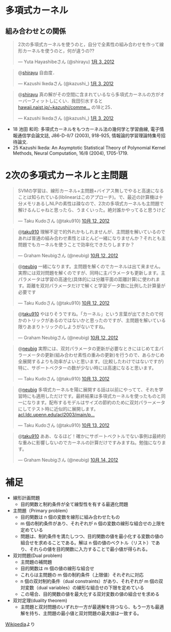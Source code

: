 
# 多項式カーネル

## 組み合わせとの関係

<blockquote class="twitter-tweet" lang="ja"><p>2次の多項式カーネルを使うのと，自分で全素性の組み合わせを作って線形カーネルを使うのと，何が違うの??</p>&mdash; Yuta Hayashibeさん (@shirayu) <a href="https://twitter.com/shirayu/status/154113982020583426" data-datetime="2012-01-03T08:16:51+00:00">1月 3, 2012</a></blockquote>

<blockquote class="twitter-tweet" data-in-reply-to="154113982020583426" lang="ja"><p>@<a href="https://twitter.com/shirayu">shirayu</a> 自由度．</p>&mdash; Kazushi Ikedaさん (@kazushi_) <a href="https://twitter.com/kazushi_/status/154119293515206656" data-datetime="2012-01-03T08:37:57+00:00">1月 3, 2012</a></blockquote>

<blockquote class="twitter-tweet" data-in-reply-to="154121374821126144" lang="ja"><p>@<a href="https://twitter.com/shirayu">shirayu</a> 真の解がその空間に含まれているなら多項式カーネルの方がオーバーフィットしにくい．我田引水すると<a href="http://t.co/sWTRdPcj" title="http://hawaii.naist.jp/~kazushi/comments.htm">hawaii.naist.jp/~kazushi/comme…</a> の18と25．</p>&mdash; Kazushi Ikedaさん (@kazushi_) <a href="https://twitter.com/kazushi_/status/154123534694756352" data-datetime="2012-01-03T08:54:48+00:00">1月 3, 2012</a></blockquote>

- 18 池田 和司: 多項式カーネルをもつカーネル法の幾何学と学習曲線, 電子情報通信学会論文誌, J86-D-II/7 (2003), 918-925, 情報論的学習理論特集号招待論文.
- 25 Kazushi Ikeda: An Asymptotic Statistical Theory of Polynomial Kernel Methods, Neural Computation, 16/8 (2004), 1705-1719.

# 2次の多項式カーネルと主問題

<blockquote class="twitter-tweet" lang="ja"><p>SVMの学習は、線形カーネル+主問題+バイアス無しでやると高速になることは知られている(liblinearはこのアプローチ)。で、最近の計算機は十分メモリあるしNLPの素性は疎なので、2次の多項式カーネルも主問題で解けるんじゃねと思ったら、うまくいった。絶対誰かやってると思うけど</p>&mdash; Taku Kudoさん (@taku910) <a href="https://twitter.com/taku910/status/256705270430961664" data-datetime="2012-10-12T10:38:00+00:00">10月 12, 2012</a></blockquote>

<blockquote class="twitter-tweet" data-in-reply-to="256705270430961664" lang="ja"><p>@<a href="https://twitter.com/taku910">taku910</a> 理解不足で的外れかもしれませんが、主問題を解いているのであれば普通の組み合わせ素性とほとんど一緒になりませんか？それとも主問題でもカーネルを使うことで効率化できたりしますか？</p>&mdash; Graham Neubigさん (@neubig) <a href="https://twitter.com/neubig/status/256708907559444481" data-datetime="2012-10-12T10:52:27+00:00">10月 12, 2012</a></blockquote>

<blockquote class="twitter-tweet" data-in-reply-to="256708907559444481" lang="ja"><p>@<a href="https://twitter.com/neubig">neubig</a> 一緒になります。主問題を解くのでカーネルは出て来ません。実際には双対問題を解くのですが、同時に主パラメータも更新します。主パラメータは学習の高速化(具体的には分離平面の距離計算)に使われます。距離を双対パラメータだけで解くと学習データ数に比例した計算量が必要です</p>&mdash; Taku Kudoさん (@taku910) <a href="https://twitter.com/taku910/status/256720953625673728" data-datetime="2012-10-12T11:40:19+00:00">10月 12, 2012</a></blockquote>

<blockquote class="twitter-tweet" data-in-reply-to="256720953625673728" lang="ja"><p>@<a href="https://twitter.com/taku910">taku910</a> やはりそうですね。「カーネル」という言葉が出てきたので何かのトリックがあるのではないかと思ったのですが、主問題を解いている限りあまりトリックのしようがないですね。</p>&mdash; Graham Neubigさん (@neubig) <a href="https://twitter.com/neubig/status/256742624839471104" data-datetime="2012-10-12T13:06:26+00:00">10月 12, 2012</a></blockquote>

<blockquote class="twitter-tweet" data-in-reply-to="256742624839471104" lang="ja"><p>@<a href="https://twitter.com/neubig">neubig</a> 実際には、双対パラメータの更新が必要なときにはじめて主パラーメータの更新(組み合わせ素性の重みの更新)を行うので、あらかじめ全展開するよりも効率がよいと思います。(比較したわけではないですが) 特に、サポートベクターの数が少ない時には高速になると思います。</p>&mdash; Taku Kudoさん (@taku910) <a href="https://twitter.com/taku910/status/256971131096010753" data-datetime="2012-10-13T04:14:26+00:00">10月 13, 2012</a></blockquote>

<blockquote class="twitter-tweet" lang="ja"><p>@<a href="https://twitter.com/neubig">neubig</a> 多項式カーネルを陽に展開する話は以前にやってて、それを学習時にも適用しただけです。最終結果は多項式カーネルを使ったものと同一になります。配布するモデルはサイズの節約のために双対パラーメータにしてテスト時に近似的に展開します。<a href="http://t.co/9sHeQvpQ" title="http://acl.ldc.upenn.edu/acl2003/main/pdfs/Kudo.pdf">acl.ldc.upenn.edu/acl2003/main/p…</a></p>&mdash; Taku Kudoさん (@taku910) <a href="https://twitter.com/taku910/status/256973547757531136" data-datetime="2012-10-13T04:24:02+00:00">10月 13, 2012</a></blockquote>

<blockquote class="twitter-tweet" data-in-reply-to="256973547757531136" lang="ja"><p>@<a href="https://twitter.com/taku910">taku910</a> ああ、なるほど！確かにサポートベクトルでない事例は最終的な重みに影響しないのでカーネルの計算だけですみますね。勉強になります。</p>&mdash; Graham Neubigさん (@neubig) <a href="https://twitter.com/neubig/status/257629233579429888" data-datetime="2012-10-14T23:49:30+00:00">10月 14, 2012</a></blockquote>

# 補足

- 線形計画問題
    - 目的関数と制約条件が全て線型性を有する最適化問題
- 主問題（Primary problem）
    - 目的関数は n 個の変数を線形に組み合わせたもの
    - m 個の制約条件があり、それぞれが n 個の変数の線形な組合せの上限を定めている
    - 問題は、制約条件を満たしつつ、目的関数の値を最小化する変数の値の組合せを求めることである。解は n 個の値のベクトル（リスト）であり、それらの値を目的関数に入力することで最小値が得られる。
- 双対問題(Dual problem)
    - 主問題の補問題
    - 目的関数は m 個の値の線形な組合せ
    - これらは主問題の m 個の制約条件（上限値）それぞれに対応
    - n 個の双対制約条件（dual constraints）があり、それぞれが m 個の双対変数（dual variables）の線形な組合せの下限を定めている
    - この場合、目的関数の値を最大化する双対変数の値の組合せを求める
- 双対定理(duality theorem)
    - 主問題と双対問題のいずれか一方が最適解を持つなら、もう一方も最適解を持ち、主問題の最小値と双対問題の最大値は一致する。

[Wikipedia](http://ja.wikipedia.org/wiki/%E5%8F%8C%E5%AF%BE%E5%95%8F%E9%A1%8C)より
